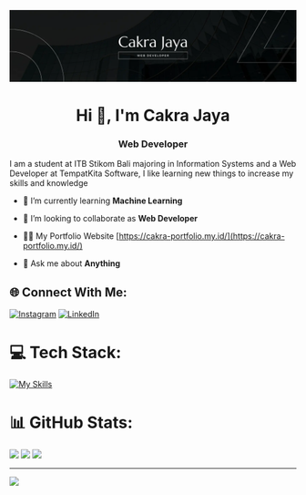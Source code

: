[![MasterHead](banner.webp)](https://cakra-portfolio.my.id)
<h1 align="center">Hi 👋, I'm Cakra Jaya</h1>
<h3 align="center">Web Developer</h3>
<p>I am a student at ITB Stikom Bali majoring in Information Systems and a Web Developer at TempatKita Software, I like learning new things to increase my skills and knowledge</p>

- 🌱 I’m currently learning **Machine Learning**

- 👯 I’m looking to collaborate as **Web Developer**

- 👨‍💻 My Portfolio Website [https://cakra-portfolio.my.id/](https://cakra-portfolio.my.id/)

- 💬 Ask me about **Anything**


## 🌐 Connect With Me:
[![Instagram](https://img.shields.io/badge/Instagram-%23E4405F.svg?logo=Instagram&logoColor=white)](https://instagram.com/_gung.cakra) [![LinkedIn](https://img.shields.io/badge/LinkedIn-%230077B5.svg?logo=linkedin&logoColor=white)](https://linkedin.com/in/cakra-jaya-a8b484303) 

# 💻 Tech Stack:
[![My Skills](https://skillicons.dev/icons?i=html,css,js,php,java,jquery,bootstrap,tailwind,laravel,mysql,react,vite,express,electron,vercel,nodejs,androidstudio,figma,postman&theme=dark)](https://skillicons.dev)


# 📊 GitHub Stats:
![](https://github-readme-stats.vercel.app/api?username=Gungcakra&theme=tokyonight&show_icons=true&hide_border=true&count_private=true)
![](https://github-readme-streak-stats.herokuapp.com/?user=Gungcakra&theme=tokyonight&hide_border=true)
![](https://github-readme-stats.vercel.app/api/top-langs/?username=Gungcakra&theme=tokyonight&show_icons=true&hide_border=true&layout=compact)

---
[![](https://visitcount.itsvg.in/api?id=gungcakra&label=Profile%20Views&color=1&pretty=true)](https://visitcount.itsvg.in)

<!-- Proudly created with GPRM ( https://gprm.itsvg.in ) -->




